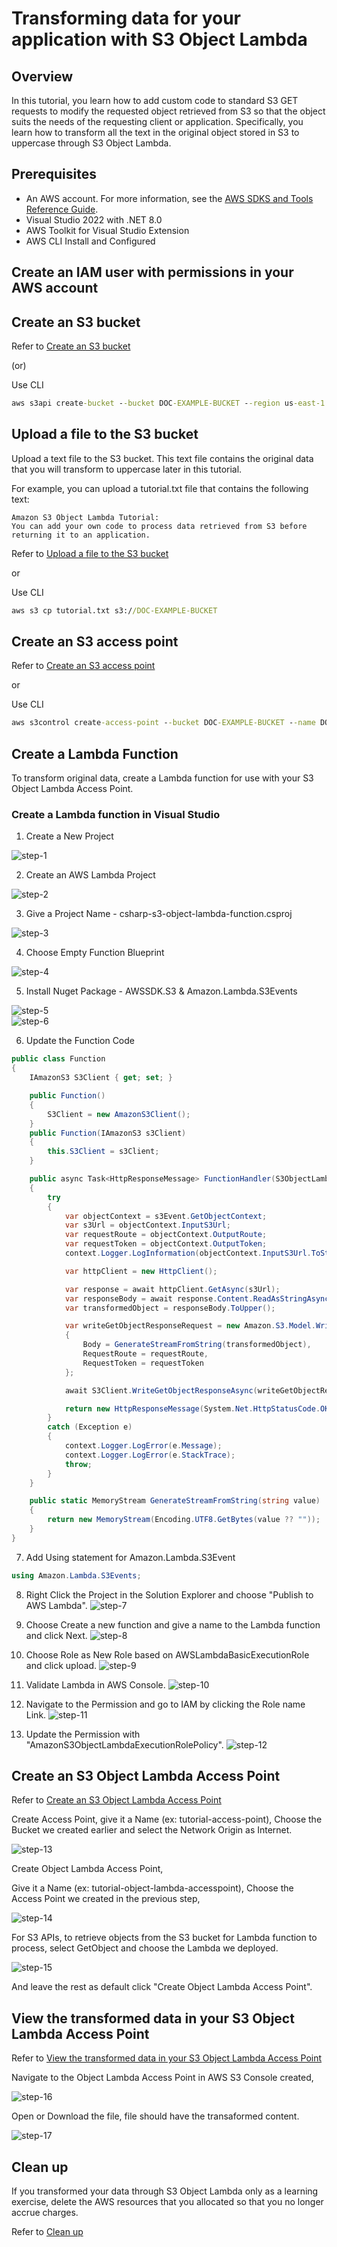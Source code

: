 # Transforming data for your application with S3 Object Lambda


## Overview

In this tutorial, you learn how to add custom code to standard S3 GET requests to modify the requested object retrieved from S3 so that the object suits the needs of the requesting client or application. Specifically, you learn how to transform all the text in the original object stored in S3 to uppercase through S3 Object Lambda.


## Prerequisites

- An AWS account. For more information, see the [AWS SDKS and Tools Reference Guide](https://docs.aws.amazon.com/sdkref/latest/guide/overview.html).
- Visual Studio 2022 with .NET 8.0
- AWS Toolkit for Visual Studio Extension
- AWS CLI Install and Configured

## Create an IAM user with permissions in your AWS account

## Create an S3 bucket

Refer to [Create an S3 bucket](https://docs.aws.amazon.com/AmazonS3/latest/userguide/tutorial-s3-object-lambda-uppercase.html#ol-upper-step1)

(or)

Use CLI

```cmd
aws s3api create-bucket --bucket DOC-EXAMPLE-BUCKET --region us-east-1
```

## Upload a file to the S3 bucket

Upload a text file to the S3 bucket. This text file contains the original data that you will transform to uppercase later in this tutorial.

For example, you can upload a tutorial.txt file that contains the following text:

```
Amazon S3 Object Lambda Tutorial:
You can add your own code to process data retrieved from S3 before 
returning it to an application.
```

Refer to [Upload a file to the S3 bucket](https://docs.aws.amazon.com/AmazonS3/latest/userguide/tutorial-s3-object-lambda-uppercase.html#ol-upper-step2)

or

Use CLI

```cmd
aws s3 cp tutorial.txt s3://DOC-EXAMPLE-BUCKET
```

## Create an S3 access point

Refer to [Create an S3 access point](https://docs.aws.amazon.com/AmazonS3/latest/userguide/tutorial-s3-object-lambda-uppercase.html#ol-upper-step3)

or

Use CLI

```cmd
aws s3control create-access-point --bucket DOC-EXAMPLE-BUCKET --name DOC-EXAMPLE-BUCKET-ACCESSPOINT --account-id 111122223333
```


## Create a Lambda Function

To transform original data, create a Lambda function for use with your S3 Object Lambda Access Point.

### Create a Lambda function in Visual Studio

1. Create a New Project

![step-1](images/step-1.png)

2. Create an AWS Lambda Project

![step-2](images/step-2.png)

3. Give a Project Name - csharp-s3-object-lambda-function.csproj

![step-3](images/step-3.png)

4. Choose Empty Function Blueprint

![step-4](images/step-4.png)

5. Install Nuget Package - AWSSDK.S3 & Amazon.Lambda.S3Events

![step-5](images/step-5.png)  
![step-6](images/step-6.png) 

6. Update the Function Code

```csharp
public class Function
{
    IAmazonS3 S3Client { get; set; }

    public Function()
    {
        S3Client = new AmazonS3Client();
    }
    public Function(IAmazonS3 s3Client)
    {
        this.S3Client = s3Client;
    }

    public async Task<HttpResponseMessage> FunctionHandler(S3ObjectLambdaEvent s3Event, ILambdaContext context)
    {
        try
        {
            var objectContext = s3Event.GetObjectContext;
            var s3Url = objectContext.InputS3Url;
            var requestRoute = objectContext.OutputRoute;
            var requestToken = objectContext.OutputToken;
            context.Logger.LogInformation(objectContext.InputS3Url.ToString());

            var httpClient = new HttpClient();

            var response = await httpClient.GetAsync(s3Url);
            var responseBody = await response.Content.ReadAsStringAsync();
            var transformedObject = responseBody.ToUpper();

            var writeGetObjectResponseRequest = new Amazon.S3.Model.WriteGetObjectResponseRequest
            {
                Body = GenerateStreamFromString(transformedObject),
                RequestRoute = requestRoute,
                RequestToken = requestToken
            };

            await S3Client.WriteGetObjectResponseAsync(writeGetObjectResponseRequest);

            return new HttpResponseMessage(System.Net.HttpStatusCode.OK);
        }
        catch (Exception e)
        {
            context.Logger.LogError(e.Message);
            context.Logger.LogError(e.StackTrace);
            throw;
        }
    }

    public static MemoryStream GenerateStreamFromString(string value)
    {
        return new MemoryStream(Encoding.UTF8.GetBytes(value ?? ""));
    }
}
```

7. Add Using statement for Amazon.Lambda.S3Event

```csharp
using Amazon.Lambda.S3Events;
```

8. Right Click the Project in the Solution Explorer and choose "Publish to AWS Lambda".
![step-7](images/step-7.png)

9. Choose Create a new function and give a name to the Lambda function and click Next.
![step-8](images/step-8.png)

10. Choose Role as New Role based on AWSLambdaBasicExecutionRole and click upload.
![step-9](images/step-9.png)

11. Validate Lambda in AWS Console.
![step-10](images/step-10.png)

12. Navigate to the Permission and go to IAM by clicking the Role name Link.
![step-11](images/step-11.png)

13. Update the Permission with "AmazonS3ObjectLambdaExecutionRolePolicy".
![step-12](images/step-12.png)


## Create an S3 Object Lambda Access Point

Refer to [Create an S3 Object Lambda Access Point](https://docs.aws.amazon.com/AmazonS3/latest/userguide/tutorial-s3-object-lambda-uppercase.html#ol-upper-step6)


Create Access Point, give it a Name (ex: tutorial-access-point), Choose the Bucket we created earlier and select the Network Origin as Internet.

![step-13](images/step-13.png)

Create Object Lambda Access Point, 

Give it a Name (ex: tutorial-object-lambda-accesspoint), Choose the Access Point we created in the previous step,

![step-14](images/step-14.png)

For S3 APIs, to retrieve objects from the S3 bucket for Lambda function to process, select GetObject and choose the Lambda we deployed.

![step-15](images/step-15.png)

And leave the rest as default click "Create Object Lambda Access Point".


## View the transformed data in your S3 Object Lambda Access Point

Refer to [View the transformed data in your S3 Object Lambda Access Point](https://docs.aws.amazon.com/AmazonS3/latest/userguide/tutorial-s3-object-lambda-uppercase.html#ol-upper-step6)

Navigate to the Object Lambda Access Point in AWS S3 Console created, 

![step-16](images/step-16.png)

Open or Download the file, file should have the transaformed content.

![step-17](images/step-17.png)


## Clean up

If you transformed your data through S3 Object Lambda only as a learning exercise, delete the AWS resources that you allocated so that you no longer accrue charges.

Refer to [Clean up](https://docs.aws.amazon.com/AmazonS3/latest/userguide/tutorial-s3-object-lambda-uppercase.html#ol-upper-step8)

